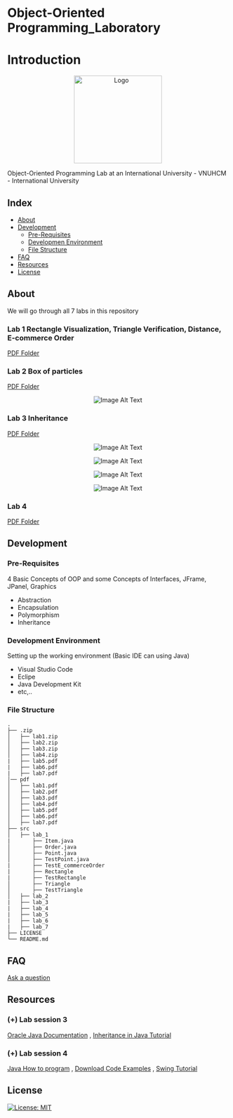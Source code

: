 # Object-Oriented Programming_Laboratory

# Introduction
<p align="center">
  <img src="https://www2.hcmiu.edu.vn/Portals/1/Images/logo%20%26%20gallery/logo.png" alt="Logo" width="200" height="200">
</p>
Object-Oriented Programming Lab at an International University - VNUHCM - International University

## Index

- [About](#beginner-about)
- [Development](#wrench-development)
  - [Pre-Requisites](#notebook-pre-requisites)
  - [Developmen Environment](#nut_and_bolt-development-environment)
  - [File Structure](#file_folder-file-structure)
- [FAQ](#question-faq)
- [Resources](#page_facing_up-resources)
- [License](#lock-license)

## About
We will go through all 7 labs in this repository

### Lab 1 Rectangle Visualization, Triangle Verification, Distance, E-commerce Order
[PDF Folder](pdf/Lab1.pdf)

### Lab 2 Box of particles 
[PDF Folder](pdf/Lab2.pdf)
<p align="center">
  <img src="res/lab2_img.jpg" alt="Image Alt Text">
</p>

### Lab 3 Inheritance
[PDF Folder](pdf/Lab3.pdf)
<p align="center">
  <img src="res/lab3_img.jpg" alt="Image Alt Text">
</p>
<p align="center">
  <img src="res/lab3_02_img.jpg" alt="Image Alt Text">
</p>
<p align="center">
  <img src="res/lab3_03_img.jpg" alt="Image Alt Text">
</p>
<p align="center">
  <img src="res/lab3_04_img.jpg" alt="Image Alt Text">
</p>

### Lab 4 

[PDF Folder](pdf/Lab4.pdf)


## Development

### Pre-Requisites
4 Basic Concepts of OOP and some Concepts of Interfaces, JFrame, JPanel, Graphics
- Abstraction
- Encapsulation
- Polymorphism
- Inheritance

### Development Environment
Setting up the working environment (Basic IDE can using Java)
- Visual Studio Code
- Eclipe
- Java Development Kit
- etc,..

### File Structure
```
.
├── .zip
│   ├── lab1.zip
│   ├── lab2.zip
│   ├── lab3.zip
│   ├── lab4.zip
|   ├── lab5.pdf
|   ├── lab6.pdf
|   ├── lab7.pdf
│── pdf
│   ├── lab1.pdf
│   ├── lab2.pdf
│   ├── lab3.pdf
│   ├── lab4.pdf
│   ├── lab5.pdf
│   ├── lab6.pdf   
│   ├── lab7.pdf    
├── src
│   ├── lab_1
|       ├── Item.java
│       ├── Order.java
│       ├── Point.java
│       ├── TestPoint.java
|       ├── TestE_commerceOrder
|       ├── Rectangle
|       ├── TestRectangle
│       ├── Triangle
│       ├── TestTriangle
│   ├── lab_2
|   ├── lab_3
|   ├── lab_4
|   ├── lab_5
|   ├── lab_6
|   ├── lab_7
├── LICENSE
└── README.md
```
## FAQ
[Ask a question](https://github.com/NgQsang/OOP_LAB/issues)

## Resources
### (+) Lab session 3
[Oracle Java Documentation](https://docs.oracle.com/javase/tutorial/java/IandI/index.html)
, [Inheritance in Java Tutorial](https://www.tutorialspoint.com/java/java_inheritance.htm)
### (+) Lab session 4
[Java How to program](https://github.com/nikhil-vytla/Java-How-to-Program-(Early-Objects)-10th-Edition.pdf)
, [Download Code Examples](https://github.com/pdeitel/JavaHowToProgram10eEarlyObjectsVersion)
, [Swing Tutorial](https://www.tutorialspoint.com/swing/index.htm)

## License
[![License: MIT](https://img.shields.io/badge/License-MIT-yellow.svg)](https://opensource.org/licenses/MIT)
